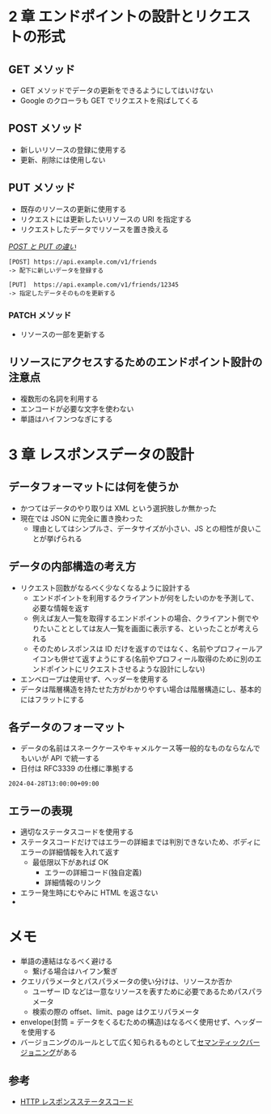 # 2 章 エンドポイントの設計とリクエストの形式

## GET メソッド

- GET メソッドでデータの更新をできるようにしてはいけない
- Google のクローラも GET でリクエストを飛ばしてくる

## POST メソッド

- 新しいリソースの登録に使用する
- 更新、削除には使用しない

## PUT メソッド

- 既存のリソースの更新に使用する
- リクエストには更新したいリソースの URI を指定する
- リクエストしたデータでリソースを置き換える

<u>_POST と PUT の違い_</u>

```text
[POST] https://api.example.com/v1/friends
-> 配下に新しいデータを登録する

[PUT]  https://api.example.com/v1/friends/12345
-> 指定したデータそのものを更新する
```

### PATCH メソッド

- リソースの一部を更新する

## リソースにアクセスするためのエンドポイント設計の注意点

- 複数形の名詞を利用する
- エンコードが必要な文字を使わない
- 単語はハイフンつなぎにする

# 3 章 レスポンスデータの設計

## データフォーマットには何を使うか

- かつてはデータのやり取りは XML という選択肢しか無かった
- 現在では JSON に完全に置き換わった
  - 理由としてはシンプルさ、データサイズが小さい、JS との相性が良いことが挙げられる

## データの内部構造の考え方

- リクエスト回数がなるべく少なくなるように設計する
  - エンドポイントを利用するクライアントが何をしたいのかを予測して、必要な情報を返す
  - 例えば友人一覧を取得するエンドポイントの場合、クライアント側でやりたいこととしては友人一覧を画面に表示する、といったことが考えられる
  - そのためレスポンスは ID だけを返すのではなく、名前やプロフィールアイコンも併せて返すようにする(名前やプロフィール取得のために別のエンドポイントにリクエストさせるような設計にしない)
- エンベロープは使用せず、ヘッダーを使用する
- データは階層構造を持たせた方がわかりやすい場合は階層構造にし、基本的にはフラットにする

## 各データのフォーマット

- データの名前はスネークケースやキャメルケース等一般的なものならなんでもいいが API で統一する
- 日付は RFC3339 の仕様に準拠する

```text
2024-04-28T13:00:00+09:00
```

## エラーの表現

- 適切なステータスコードを使用する
- ステータスコードだけではエラーの詳細までは判別できないため、ボディにエラーの詳細情報を入れて返す
  - 最低限以下があれば OK
    - エラーの詳細コード(独自定義)
    - 詳細情報のリンク
- エラー発生時にむやみに HTML を返さない
-

# メモ

- 単語の連結はなるべく避ける
  - 繋げる場合はハイフン繋ぎ
- クエリパラメータとパスパラメータの使い分けは、リソースか否か
  - ユーザー ID などは一意なリソースを表すために必要であるためパスパラメータ
  - 検索の際の offset、limit、page はクエリパラメータ
- envelope(封筒 = データをくるむための構造)はなるべく使用せず、ヘッダーを使用する
- バージョニングのルールとして広く知られるものとして[セマンティックバージョニング](https://semver.org/lang/ja/)がある

## 参考

- [HTTP レスポンスステータスコード](https://developer.mozilla.org/ja/docs/Web/HTTP/Status)
